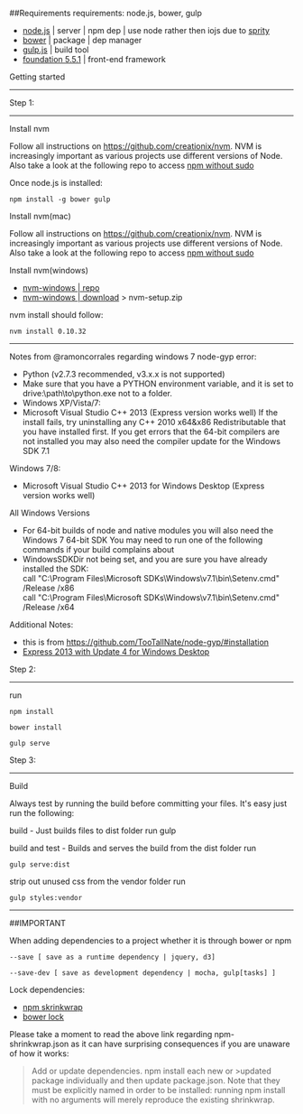 
##Requirements
requirements: node.js, bower, gulp

* [node.js](https://nodejs.org/) | server | npm dep | use node rather then iojs due to [sprity](https://www.npmjs.com/package/sprity)
* [bower](http://bower.io) | package | dep manager
* [gulp.js](http://gulpjs.com/) | build tool
* [foundation 5.5.1](http://foundation.zurb.com/) | front-end framework

Getting started

-------------------------------------

Step 1:

-------------------------------------

Install nvm

Follow all instructions on https://github.com/creationix/nvm.
NVM is increasingly important as various projects use different versions of Node.
Also take a look at the following repo to access [npm without sudo](https://github.com/glenpike/npm-g_nosudo)



Once node.js is installed:

    npm install -g bower gulp

Install nvm(mac)

Follow all instructions on https://github.com/creationix/nvm.
NVM is increasingly important as various projects use different versions of Node.
Also take a look at the following repo to access [npm without sudo](https://github.com/glenpike/npm-g_nosudo)

Install nvm(windows)
* [nvm-windows | repo](https://github.com/coreybutler/nvm-windows)
* [nvm-windows | download](https://github.com/coreybutler/nvm-windows/releases) > nvm-setup.zip

nvm install should follow:

    nvm install 0.10.32

---------------------------------------------------


Notes from @ramoncorrales regarding windows 7 node-gyp error:


* Python (v2.7.3 recommended, v3.x.x is not supported)
* Make sure that you have a PYTHON environment variable, and it is set to drive:\path\to\python.exe not to a folder.
* Windows XP/Vista/7:
* Microsoft Visual Studio C++ 2013 (Express version works well)
  If the install fails, try uninstalling any C++ 2010 x64&x86 Redistributable that you have installed first.
  If you get errors that the 64-bit compilers are not installed you may also need the compiler update for the Windows SDK 7.1

Windows 7/8:

* Microsoft Visual Studio C++ 2013 for Windows Desktop (Express version works well)

All Windows Versions

* For 64-bit builds of node and native modules you will also need the Windows 7 64-bit SDK
  You may need to run one of the following commands if your build complains about
* WindowsSDKDir not being set, and you are sure you have already installed the SDK:<br/>
  call "C:\Program Files\Microsoft SDKs\Windows\v7.1\bin\Setenv.cmd" /Release /x86 <br/>
  call "C:\Program Files\Microsoft SDKs\Windows\v7.1\bin\Setenv.cmd" /Release /x64

Additional Notes:
 * this is from https://github.com/TooTallNate/node-gyp/#installation
 * [Express 2013 with Update 4 for Windows Desktop](https://www.visualstudio.com/en-us/downloads/download-visual-studio-vs#DownloadFamilies_2)

Step 2:

-------------------------------------
run

    npm install

    bower install

    gulp serve

Step 3:

-------------------------------------
Build

Always test by running the build before committing your files. It's easy just run the following:

build - Just builds files to dist folder
run
    gulp

build and test - Builds and serves the build from the dist folder
run

    gulp serve:dist

strip out unused css from the vendor folder
run

    gulp styles:vendor
-------------------------------
##IMPORTANT


When adding dependencies to a project whether it is through bower or npm

    --save [ save as a runtime dependency | jquery, d3]

    --save-dev [ save as development dependency | mocha, gulp[tasks] ]

Lock dependencies:

  *  [npm skrinkwrap](https://docs.npmjs.com/cli/shrinkwrap)
  *  [bower lock](http://benlimmer.com/2014/09/13/lock-down-bower-components/)

Please take a moment to read the above link regarding npm-shrinkwrap.json as it can have surprising consequences if you are unaware of how it works:

> Add or update dependencies. npm install each new or >updated package individually and then update package.json. Note that they must be explicitly named in order to be installed: running npm install with no arguments will merely reproduce the existing shrinkwrap.
